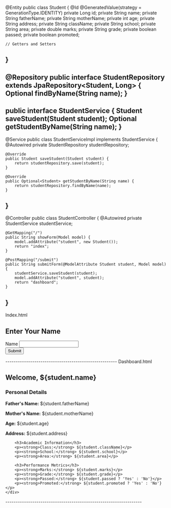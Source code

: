 @Entity
public class Student {
    @Id
    @GeneratedValue(strategy = GenerationType.IDENTITY)
    private Long id;
    private String name;
    private String fatherName;
    private String motherName;
    private int age;
    private String address;
    private String className;
    private String school;
    private String area;
    private double marks;
    private String grade;
    private boolean passed;
    private boolean promoted;

    // Getters and Setters
}
--------------------------------
@Repository
public interface StudentRepository extends JpaRepository<Student, Long> {
    Optional<Student> findByName(String name);
}
----------------------------------
public interface StudentService {
    Student saveStudent(Student student);
    Optional<Student> getStudentByName(String name);
}
-------------------------------------
@Service
public class StudentServiceImpl implements StudentService {
    @Autowired
    private StudentRepository studentRepository;

    @Override
    public Student saveStudent(Student student) {
        return studentRepository.save(student);
    }

    @Override
    public Optional<Student> getStudentByName(String name) {
        return studentRepository.findByName(name);
    }
}
-----------------------------------------------
@Controller
public class StudentController {
    @Autowired
    private StudentService studentService;

    @GetMapping("/")
    public String showForm(Model model) {
        model.addAttribute("student", new Student());
        return "index";
    }

    @PostMapping("/submit")
    public String submitForm(@ModelAttribute Student student, Model model) {
        studentService.saveStudent(student);
        model.addAttribute("student", student);
        return "dashboard";
    }
}
---------------------------------------------
Index.html
<!DOCTYPE html>
<html lang="en">
<head>
    <meta charset="UTF-8">
    <title>Student Registration</title>
    <link href="https://cdn.jsdelivr.net/npm/bootstrap@5.3.0-alpha1/dist/css/bootstrap.min.css" rel="stylesheet">
</head>
<body>
    <div class="container">
        <h2>Enter Your Name</h2>
        <form action="/submit" method="post">
            <div class="mb-3">
                <label for="name" class="form-label">Name</label>
                <input type="text" class="form-control" id="name" name="name" required>
            </div>
            <button type="submit" class="btn btn-primary">Submit</button>
        </form>
    </div>
</body>
</html>
------------------------------------------------------
Dashboard.html
<!DOCTYPE html> 
<html lang="en">
<head>
    <meta charset="UTF-8">
    <title>Student Dashboard</title>
    <link href="https://cdn.jsdelivr.net/npm/bootstrap@5.3.0-alpha1/dist/css/bootstrap.min.css" rel="stylesheet">
</head>
<body>
    <div class="container">
        <h2>Welcome, ${student.name}</h2>
        <h3>Personal Details</h3>
        <p><strong>Father's Name:</strong> ${student.fatherName}</p>
        <p><strong>Mother's Name:</strong> ${student.motherName}</p>
        <p><strong>Age:</strong> ${student.age}</p>
        <p><strong>Address:</strong> ${student.address}</p>

        <h3>Academic Information</h3>
        <p><strong>Class:</strong> ${student.className}</p>
        <p><strong>School:</strong> ${student.school}</p>
        <p><strong>Area:</strong> ${student.area}</p>

        <h3>Performance Metrics</h3>
        <p><strong>Marks:</strong> ${student.marks}</p>
        <p><strong>Grade:</strong> ${student.grade}</p>
        <p><strong>Passed:</strong> ${student.passed ? 'Yes' : 'No'}</p>
        <p><strong>Promoted:</strong> ${student.promoted ? 'Yes' : 'No'}</p>
    </div>
</body>
</html>
------------------------------------------------------------------

